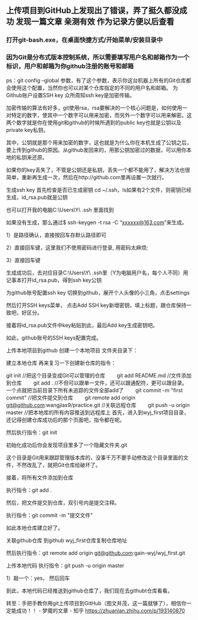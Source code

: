 ## 上传项目到GitHub上发现出了错误，弄了挺久都没成功 发现一篇文章 亲测有效 作为记录方便以后查看

### 打开git-bash.exe，在桌面快捷方式/开始菜单/安装目录中

### 因为Git是分布式版本控制系统，所以需要填写用户名和邮箱作为一个标识，用户和邮箱为你github注册的账号和邮箱



 

ps：git config –global 参数，有了这个参数，表示你这台机器上所有的Git仓库都会使用这个配置，当然你也可以对某个仓库指定的不同的用户名和邮箱。
为Github账户设置SSH key
众所周知ssh key是加密传输。

加密传输的算法有好多，git使用rsa，rsa要解决的一个核心问题是，如何使用一对特定的数字，使其中一个数字可以用来加密，而另外一个数字可以用来解密。这两个数字就是你在使用git和github的时候所遇到的public key也就是公钥以及private key私钥。

其中，公钥就是那个用来加密的数字，这也就是为什么你在本机生成了公钥之后，要上传到github的原因。从github发回来的，用那公钥加密过的数据，可以用你本地的私钥来还原。

如果你的key丢失了，不管是公钥还是私钥，丢失一个都不能用了，解决方法也很简单，重新再生成一次，然后在http://github.com里再设置一次就行。

生成ssh key
首先检查是否已生成密钥 cd ~/.ssh，ls如果有2个文件，则密钥已经生成，id_rsa.pub就是公钥




也可以打开我的电脑C:\Users\Y\ .ssh 里面找到




如果没有生成，那么通过$ ssh-keygen -t rsa -C “xxxxxx@163.com”来生成。

1）是路径确认，直接按回车存默认路径即可

2）直接回车键，这里我们不使用密码进行登录, 用密码太麻烦;

3）直接回车键




生成成功后，去对应目录C:\Users\Y\ .ssh里（Y为电脑用户名，每个人不同）用记事本打开id_rsa.pub，得到ssh key公钥



 

 为github账号配置ssh key
切换到github，展开个人头像的小三角，点击settings




然后打开SSH keys菜单， 点击Add SSH key新增密钥，填上标题，跟仓库保持一致吧，好区分。

接着将id_rsa.pub文件中key粘贴到此，最后Add key生成密钥吧。



 

如此，github账号的SSH keys配置完成。



 

上传本地项目到github
 创建一个本地项目
文件夹目录下：



 

 建立本地仓库
再来复习一下创建新仓库的指令：

git init //把这个目录变成Git可以管理的仓库
　　git add README.md //文件添加到仓库
　　git add . //不但可以跟单一文件，还可以跟通配符，更可以跟目录。一个点就把当前目录下所有未追踪的文件全部add了 
　　git commit -m "first commit" //把文件提交到仓库
　　git remote add origin git@github.com:wangjiax9/practice.git //关联远程仓库
　　git push -u origin master //把本地库的所有内容推送到远程库上
首先，进入到wyj_first项目目录，还记得创建仓库成功后的那个页面吧，指令都在呢。

然后执行指令：git init




初始化成功后你会发现项目里多了一个隐藏文件夹.git

这个目录是Git用来跟踪管理版本库的，没事千万不要手动修改这个目录里面的文件，不然改乱了，就把Git仓库给破坏了。




接着，将所有文件添加到仓库

执行指令：git add .




然后，把文件提交到仓库，双引号内是提交注释。

执行指令：git commit -m "提交文件"




如此本地仓库建立好了。

 关联github仓库
到github wyj_first仓库复制仓库地址




然后执行指令：git remote add origin git@github.com:gain-wyj/wyj_first.git



 

 上传本地代码
执行指令：git push -u origin master

1）敲一个：yes， 然后回车




到此，本地代码已经推送到github仓库了，我们现在去githubt仓库看看。



转至：手把手教你用git上传项目到GitHub（图文并茂，这一篇就够了），相信你一定能成功！！ - 梦魇的文章 - 知乎 https://zhuanlan.zhihu.com/p/193140870

